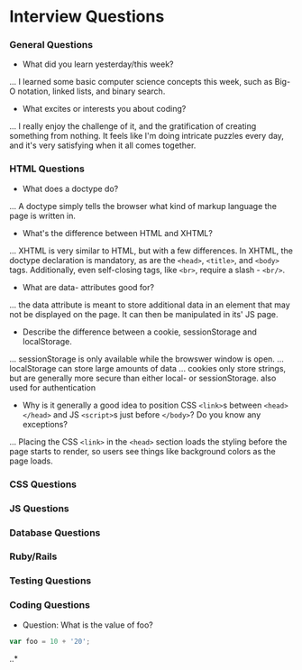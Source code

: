 # Interview Questions

### General Questions

* What did you learn yesterday/this week?

... I learned some basic computer science concepts this week, such as Big-O notation, linked lists, and binary search.

* What excites or interests you about coding?

... I really enjoy the challenge of it, and the gratification of creating something from nothing. It feels like I'm doing intricate puzzles every day, and it's very satisfying when it all comes together.



### HTML Questions

* What does a doctype do?

... A doctype simply tells the browser what kind of markup language the page is written in.

* What's the difference between HTML and XHTML?

... XHTML is very similar to HTML, but with a few differences. In XHTML, the doctype declaration is mandatory, as are the `<head>`, `<title>`, and `<body>` tags.  Additionally, even self-closing tags, like `<br>`, require a slash - `<br/>`.

* What are data- attributes good for?

... the data attribute is meant to store additional data in an element that may not be displayed on the page. It can then be manipulated in its' JS page.

* Describe the difference between a cookie, sessionStorage and localStorage.

... sessionStorage is only available while the browswer window is open.
... localStorage can store large amounts of data
... cookies only store strings, but are generally more secure than either local- or sessionStorage. also used for authentication

* Why is it generally a good idea to position CSS `<link>`s between `<head></head>` and JS `<script>`s just before `</body>`? Do you know any exceptions?

... Placing the CSS `<link>` in the `<head>` section loads the styling before the page starts to render, so users see things like background colors as the page loads.

### CSS Questions

### JS Questions

### Database Questions

### Ruby/Rails

### Testing Questions

### Coding Questions

* Question: What is the value of foo? 
```Javascript 
var foo = 10 + '20';
```
..* 